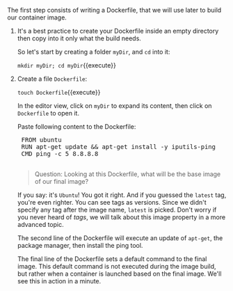 The first step consists of writing a Dockerfile, that we will use later to build our container image.

1. It's a best practice to create your Dockerfile inside an empty directory then copy into it only what the build needs.
	
	So let's start by creating a folder `myDir`, and `cd` into it:

	`mkdir myDir; cd myDir`{{execute}}

2. Create a file `Dockerfile`:
	
	`touch Dockerfile`{{execute}}

	In the editor view, click on `myDir` to expand its content, then click on `Dockerfile` to open it. 

	Paste following content to the Dockerfile: 

	<pre class="file" data-filename="Dockerfile" data-target="replace">
	FROM ubuntu
	RUN apt-get update && apt-get install -y iputils-ping 
	CMD ping -c 5 8.8.8.8
	</pre>
	
	> Question: Looking at this Dockerfile, what will be the base image of our final image?
	
	If you say: it's `Ubuntu`! You got it right. And if you guessed the `latest` tag, you're even righter. You can see tags as versions. Since we didn't specify any tag after the image name, `latest` is picked. Don't worry if you never heard of *tags*, we will talk about this image property in a more advanced topic.

	The second line of the Dockerfile will execute an update of `apt-get`, the package manager, then install the ping tool.
	
	The final line of the Dockerfile sets a default command to the final image. This default command is not executed during the image build, but rather when a container is launched based on the final image. We'll see this in action in a minute.

